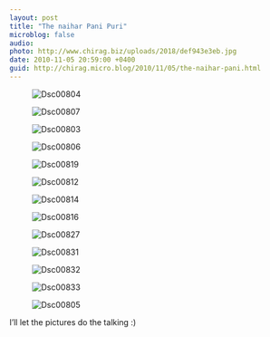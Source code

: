 ```yaml
---
layout: post
title: "The naihar Pani Puri"
microblog: false
audio: 
photo: http://www.chirag.biz/uploads/2018/def943e3eb.jpg
date: 2010-11-05 20:59:00 +0400
guid: http://chirag.micro.blog/2010/11/05/the-naihar-pani.html
---
```

<figure><img alt="Dsc00804" src="http://www.chirag.biz/uploads/2018/b64e9d7da4.jpg"></figure><figure><img alt="Dsc00807" src="http://www.chirag.biz/uploads/2018/d88405efb1.jpg"></figure><figure><img alt="Dsc00803" src="http://www.chirag.biz/uploads/2018/23aeed67ce.jpg"></figure><figure><img alt="Dsc00806" src="http://www.chirag.biz/uploads/2018/1e0433f72b.jpg"></figure><figure><img alt="Dsc00819" src="http://www.chirag.biz/uploads/2018/dc6d02f158.jpg"></figure><figure><img alt="Dsc00812" src="http://www.chirag.biz/uploads/2018/c91db9ed33.jpg"></figure><figure><img alt="Dsc00814" src="http://www.chirag.biz/uploads/2018/5a5b0a3850.jpg"></figure><figure><img alt="Dsc00816" src="http://www.chirag.biz/uploads/2018/5e6720fc98.jpg"></figure><figure><img alt="Dsc00827" src="http://www.chirag.biz/uploads/2018/83a98b72d7.jpg"></figure><figure><img alt="Dsc00831" src="http://www.chirag.biz/uploads/2018/295a19262b.jpg"></figure><figure><img alt="Dsc00832" src="http://www.chirag.biz/uploads/2018/b9c5c3eda7.jpg"></figure><figure><img alt="Dsc00833" src="http://www.chirag.biz/uploads/2018/a4bb6b829d.jpg"></figure><figure><img alt="Dsc00805" src="http://www.chirag.biz/uploads/2018/def943e3eb.jpg"></figure><p>I’ll let the pictures do the talking :)</p>
